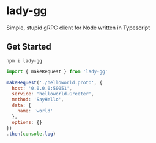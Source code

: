 # lady-gg

Simple, stupid gRPC client for Node written in Typescript

## Get Started

```
npm i lady-gg
```

```js
import { makeRequest } from 'lady-gg'

makeRequest('./helloworld.proto', {
  host: '0.0.0.0:50051',
  service: 'helloworld.Greeter',
  method: 'SayHello',
  data: {
    name: 'world'
  },
  options: {}
})
.then(console.log)
```
